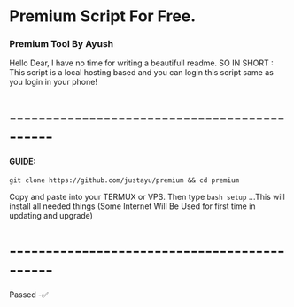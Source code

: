 # Premium Script For Free.

<h3>Premium Tool By Ayush</h3>

<p>Hello Dear, I have no time for writing a beautifull readme. SO IN SHORT : This script is a local hosting based and you can login this script same as you login in your phone!</p>
<h1>--------------------------------------------</h1>
<div>
  <h4>GUIDE:</h4>
  <code>git clone https://github.com/justayu/premium && cd premium</code>
  <p>Copy and paste into your TERMUX or VPS. Then type <code>bash setup</code> ...This will install all needed things (Some Internet Will Be Used for first time in updating and upgrade)</p>
</div>
<h1>--------------------------------------------</h1>
Passed -✅
